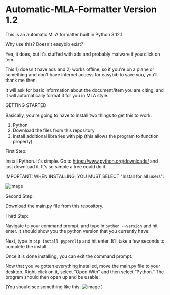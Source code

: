 # Automatic-MLA-Formatter Version 1.2

This is an automatic MLA formatter built in Python 3.12.1. 

Why use this? Doesn't easybib exist?

Yea, it does, but it's stuffed with ads and probably malware if you click on 'em. 

This 1) doesn't have ads and 2) works offline, so if you're on a plane or something and don't have internet access for easybib to save you, you'll thank me then.

It will ask for basic information about the document/item you are citing, and it will automatically format it for you in MLA style.


GETTING STARTED



Basically, you're going to have to install two things to get this to work:

1) Python 
2) Download the files from this repository
3) Install additional libraries with pip (this allows the program to function properly)


First Step:

Install Python. It's simple. Go to https://www.python.org/downloads/ and just download it. It's so simple a tree could do it.

IMPORTANT: WHEN INSTALLING, YOU MUST SELECT "Install for all users":

![image](https://github.com/PaulvonRedmont/Automatic-MLA-Formatter/assets/146851640/e4529826-ab8c-418a-a4d2-27a7e647f0b7)




Second Step:

Download the main.py file from this repository.



Third Step:

Navigate to your command prompt, and type in `python --version` and hit enter. It should show you the python version that you currently have.

Next, type in  `pip install pyperclip` and hit enter. It'll take a few seconds to complete the install.

Once it is done installing, you can exit the command prompt.


Now that you've gotten everything installed, move the main.py file to your desktop. Right-click on it, select “Open With” and then select “Python.” The program should then open up and be usable!

(You should see something like this:
![image](https://github.com/PaulvonRedmont/Automatic-MLA-Formatter/assets/146851640/b3b84240-73db-4fa2-990c-4d092388e747)
)
